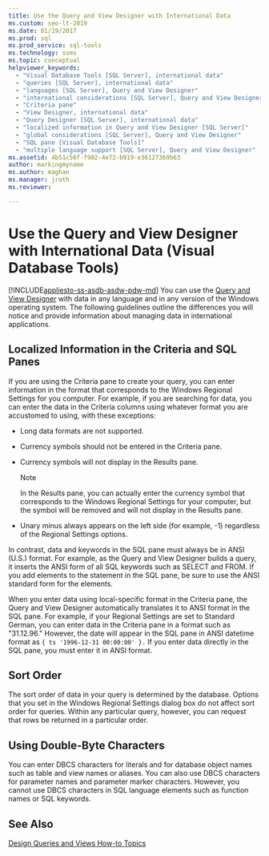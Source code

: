 ```yaml
---
title: Use the Query and View Designer with International Data
ms.custom: seo-lt-2019
ms.date: 01/19/2017
ms.prod: sql
ms.prod_service: sql-tools
ms.technology: ssms
ms.topic: conceptual
helpviewer_keywords: 
  - "Visual Database Tools [SQL Server], international data"
  - "queries [SQL Server], international data"
  - "languages [SQL Server], Query and View Designer"
  - "international considerations [SQL Server], Query and View Designer"
  - "Criteria pane"
  - "View Designer, international data"
  - "Query Designer [SQL Server], international data"
  - "localized information in Query and View Designer [SQL Server]"
  - "global considerations [SQL Server], Query and View Designer"
  - "SQL pane [Visual Database Tools]"
  - "multiple language support [SQL Server], Query and View Designer"
ms.assetid: 4b51c56f-f902-4e72-b919-e36127369b63
author: markingmyname
ms.author: maghan
ms.manager: jroth
ms.reviewer: 

---
```

# Use the Query and View Designer with International Data (Visual Database Tools)
[!INCLUDE[appliesto-ss-asdb-asdw-pdw-md](../../includes/appliesto-ss-asdb-asdw-pdw-md.md)]
You can use the [Query and View Designer](../../ssms/visual-db-tools/query-and-view-designer-tools-visual-database-tools.md) with data in any language and in any version of the Windows operating system. The following guidelines outline the differences you will notice and provide information about managing data in international applications.  
  
## Localized Information in the Criteria and SQL Panes  
If you are using the Criteria pane to create your query, you can enter information in the format that corresponds to the Windows Regional Settings for you computer. For example, if you are searching for data, you can enter the data in the Criteria columns using whatever format you are accustomed to using, with these exceptions:  
  
-   Long data formats are not supported.  
  
-   Currency symbols should not be entered in the Criteria pane.  
  
-   Currency symbols will not display in the Results pane.  
  
    > [!NOTE]  
    > In the Results pane, you can actually enter the currency symbol that corresponds to the Windows Regional Settings for your computer, but the symbol will be removed and will not display in the Results pane.  
  
-   Unary minus always appears on the left side (for example, -1) regardless of the Regional Settings options.  
  
In contrast, data and keywords in the SQL pane must always be in ANSI (U.S.) format. For example, as the Query and View Designer builds a query, it inserts the ANSI form of all SQL keywords such as SELECT and FROM. If you add elements to the statement in the SQL pane, be sure to use the ANSI standard form for the elements.  
  
When you enter data using local-specific format in the Criteria pane, the Query and View Designer automatically translates it to ANSI format in the SQL pane. For example, if your Regional Settings are set to Standard German, you can enter data in the Criteria pane in a format such as "31.12.96." However, the date will appear in the SQL pane in ANSI datetime format as `{ ts '1996-12-31 00:00:00' }.` If you enter data directly in the SQL pane, you must enter it in ANSI format.  
  
## Sort Order  
The sort order of data in your query is determined by the database. Options that you set in the Windows Regional Settings dialog box do not affect sort order for queries. Within any particular query, however, you can request that rows be returned in a particular order.  
  
## Using Double-Byte Characters  
You can enter DBCS characters for literals and for database object names such as table and view names or aliases. You can also use DBCS characters for parameter names and parameter marker characters. However, you cannot use DBCS characters in SQL language elements such as function names or SQL keywords.  
  
## See Also

[Design Queries and Views How-to Topics](../../ssms/visual-db-tools/design-queries-and-views-how-to-topics-visual-database-tools.md)